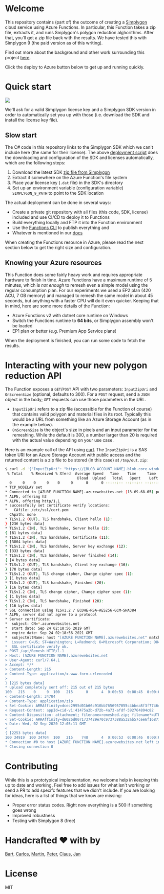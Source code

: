 # Welcome 

This repository contains (part of) the outcome of creating a [Simplygon](simplygon.com/) cloud service using Azure Functions. In particular, this Function takes a zip file, extracts it, and runs Smplygon's polygon reduction alghorithms. After that, you'll get a zip file back with the results. We have tested this with Simplygon 9 (the paid version as of this writing). 

Find out more about the background and other work surrounding this project [here](http://peted.azurewebsites.net/simplygon-in-azure/).

Click the deploy to Azure button below to get up and running quickly. 

# Quick start

<a href="https://portal.azure.com/#create/Microsoft.Template/uri/https%3A%2F%2Fraw.githubusercontent.com%2Fpeted70%2Faz-func-simplygon%2Fmaster%2Fazuredeploy.json" target="_blank">
    <img src="http://azuredeploy.net/deploybutton.png"/>
</a>

We'll ask for a valid Simplygon license key and a Simplygon SDK version in order to automatically set you up with those (i.e. download the SDK and install the license key file). 

## Slow start 

The C# code in this repository links to the Simplygon SDK which we can't include here (the same for their license). The above [deployment script](deploy.cmd) does the downloading and configuration of the SDK and licenses automatically, which are the following steps:

1. Download the latest SDK [zip file from Simplygon](https://www.simplygon.com/Downloads)
1. Extract it somewhere on the Azure Function's file system
1. Place your license key (`.dat` file) in the SDK's directory
1. Set up an environment variable (configuration variable) `SIMPLYGON_9_PATH` to point to the SDK location

The actual deployment can be done in several ways:

- Create a private git repository with all files (this code, SDK, license) included and use CI/CD to deploy it to Functions 
- Build everything locally and FTP it into the Function environment
- Use the [Functions CLI](https://github.com/Azure/azure-functions-core-tools) to publish everything and 
- Whatever is mentioned in our [docs](https://docs.microsoft.com/en-us/azure/azure-functions/functions-continuous-deployment)

When creating the Functions resource in Azure, please read the next section below to get the right size and configuration.

## Knowing your Azure resources

This Function does some fairly heavy work and requires appropriate hardware to finish in time. Azure Functions have a maximum runtime of 5 minutes, which is _not enough_ to remesh even a simple model using the regular consumption plan. For our experiments we used a EP2 plan (420 ACU, 7 GB memory) and managed to remesh the same model in about 45 seconds, but anything with a faster CPU will do it even quicker. Keeping that in mind, here are some more details of the Function:

- Azure Functions v2 with dotnet core runtime on Windows
- Switch the Functions runtime to **64 bits**, or Simplygon assembly won't be loaded
- EP1 plan or better (e.g. Premium App Service plans)

When the deployment is finished, you can run some code to fetch the results.

# Interacting with your new polygon reduction API

The Function exposes a `GET`/`POST` API with two parameters: `InputZipUri` and `OnScreenSize` (optional, defaults to 300). For a `POST` request, send a `JSON` object in the body; `GET` requests can use those parameters in the URL. 

- `InputZipUri` refers to a zip file (accessible for the Function of course) that contains valid polygon and material files in its root. Typically this would be a URL from something like an Azure Storage Account (as in the example below).
- `OnScreenSize` is the object's size in pixels and an input parameter for the remeshing. While the default is 300, a number larger than 20 is required with the actual value depending on your use case.

Here is an example call of the API using [curl](https://curl.haxx.se/download.html). The `InputZipUri` is a SAS token URI for an Azure Storage Account with public access and the returned content is a zip file to be stored (in this case) at `/tmp/out.zip`:  

```sh
$ curl -d '{"InputZipUri": "https://[BLOB ACCOUNT NAME].blob.core.windows.net/obj/[ZIPPED BLOB NAME WITH SAS TOKEN]" , "OnScreenSize": 300 }' https://[AZURE FUNCTION NAME].azurewebsites.net/api/Remesh -o /tmp/out.zip
 % Total    % Received % Xferd  Average Speed   Time    Time     Time  Current
                                 Dload  Upload   Total   Spent    Left  Speed
  0     0    0     0    0     0      0      0 --:--:-- --:--:-- --:--:--     0*   Trying 13.69.68.65...
* TCP_NODELAY set
* Connected to [AZURE FUNCTION NAME].azurewebsites.net (13.69.68.65) port 443 (#0)
* ALPN, offering h2
* ALPN, offering http/1.1
* successfully set certificate verify locations:
*   CAfile: /etc/ssl/cert.pem
  CApath: none
* TLSv1.2 (OUT), TLS handshake, Client hello (1):
} [236 bytes data]
* TLSv1.2 (IN), TLS handshake, Server hello (2):
{ [81 bytes data]
* TLSv1.2 (IN), TLS handshake, Certificate (11):
{ [3804 bytes data]
* TLSv1.2 (IN), TLS handshake, Server key exchange (12):
{ [333 bytes data]
* TLSv1.2 (IN), TLS handshake, Server finished (14):
{ [4 bytes data]
* TLSv1.2 (OUT), TLS handshake, Client key exchange (16):
} [70 bytes data]
* TLSv1.2 (OUT), TLS change cipher, Change cipher spec (1):
} [1 bytes data]
* TLSv1.2 (OUT), TLS handshake, Finished (20):
} [16 bytes data]
* TLSv1.2 (IN), TLS change cipher, Change cipher spec (1):
{ [1 bytes data]
* TLSv1.2 (IN), TLS handshake, Finished (20):
{ [16 bytes data]
* SSL connection using TLSv1.2 / ECDHE-RSA-AES256-GCM-SHA384
* ALPN, server did not agree to a protocol
* Server certificate:
*  subject: CN=*.azurewebsites.net
*  start date: Sep 24 02:18:56 2019 GMT
*  expire date: Sep 24 02:18:56 2021 GMT
*  subjectAltName: host "[AZURE FUNCTION NAME].azurewebsites.net" matched cert's "*.azurewebsites.net"
*  issuer: C=US; ST=Washington; L=Redmond; O=Microsoft Corporation; OU=Microsoft IT; CN=Microsoft IT TLS CA 5
*  SSL certificate verify ok.
> POST /api/Remesh HTTP/1.1
> Host: [AZURE FUNCTION NAME].azurewebsites.net
> User-Agent: curl/7.64.1
> Accept: */*
> Content-Length: 215
> Content-Type: application/x-www-form-urlencoded
>
} [215 bytes data]
* upload completely sent off: 215 out of 215 bytes
100   215    0     0  100   215      0      4  0:00:53  0:00:45  0:00:08     0< HTTP/1.1 200 OK
< Content-Length: 34704
< Content-Type: application/zip
< Set-Cookie: ARRAffinity=dcec2995d01b66c910bb7656957055c4bbea8f3f774649508c450938f74a3cfb;Path=/;HttpOnly;Domain=[AZURE FUNCTION NAME].azurewebsites.net
< Request-Context: appId=cid-v1:41475a2b-d72b-4a73-afdf-592764894c82
< Content-Disposition: attachment; filename=remeshed.zip; filename*=UTF-8''remeshed.zip
< Set-Cookie: ARRAffinity=d6026d0071737429e70c9737388a532ab57cee6f16877f29e9c8c1805a4a360a;Path=/;HttpOnly;Domain=[AZURE FUNCTION NAME].azurewebsites.net
< Date: Wed, 02 Sep 2020 12:05:11 GMT
<
{ [2253 bytes data]
100 34919  100 34704  100   215    748      4  0:00:53  0:00:46  0:00:07  9710
* Connection #0 to host [AZURE FUNCTION NAME].azurewebsites.net left intact
* Closing connection 0
```

# Contributing 

While this is a prototypical implementation, we welcome help in keeping this up to date and working. Feel free to add issues for what isn't working or send a PR to add specifc features that we didn't include. If you are looking for ideas, here is a list of things that we know are missing:

- Proper error status codes. Right now everything is a 500 if something goes wrong
- Improved robustness
- Testing with Simplygon 8 (free)

# Handcrafted ♥️ with by 

[Bart](https://github.com/bart-jansen), [Carlos](https://github.com/CarlosSardo), [Martin](https://github.com/mtirion), [Peter](https://github.com/peted70), [Claus](https://github.com/celaus), [Jan](https://github.com/jantielens)


# License

MIT